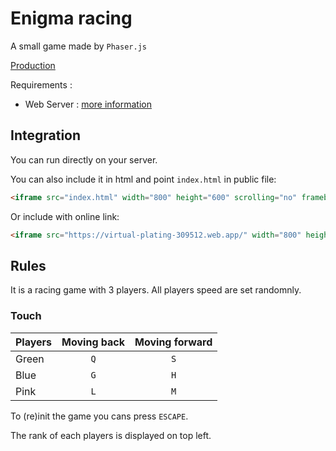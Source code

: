 # Enigma racing

A small game made by `Phaser.js`

[Production](https://virtual-plating-309512.web.app/)

Requirements :
 - Web Server : [more information](https://phaser.io/tutorials/getting-started-phaser3/part2)


## Integration

You can run directly on your server.

You can also include it in html and point `index.html` in public file:

```html
<iframe src="index.html" width="800" height="600" scrolling="no" frameborder="0">
```

Or include with online link:
```html
<iframe src="https://virtual-plating-309512.web.app/" width="800" height="600" scrolling="no" frameborder="0">
```

## Rules

It is a racing game with 3 players. All players speed are set randomnly.

### Touch
|Players|Moving back|Moving forward|
|-------|:---------:|:-------------:|
|Green  |`Q`        |`S`            |
|Blue   |`G`        |`H`            |
|Pink   |`L`        |`M`            |

To (re)init the game you cans press `ESCAPE`.

The rank of each players is displayed on top left.